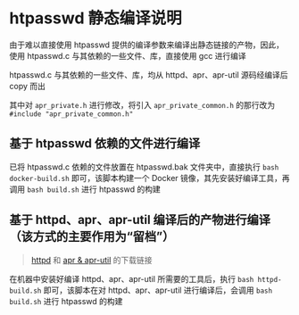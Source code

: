 # htpasswd 静态编译说明

由于难以直接使用 htpasswd 提供的编译参数来编译出静态链接的产物，因此，使用 htpasswd.c 与其依赖的一些文件、库，直接使用 gcc 进行编译

htpasswd.c 与其依赖的一些文件、库，均从 httpd、apr、apr-util 源码经编译后 copy 而出

其中对 `apr_private.h` 进行修改，将引入 `apr_private_common.h` 的那行改为 `#include "apr_private_common.h"`

## 基于 htpasswd 依赖的文件进行编译

已将 htpasswd.c 依赖的文件放置在 htpasswd.bak 文件夹中，直接执行 `bash docker-build.sh` 即可，该脚本构建一个 Docker 镜像，其先安装好编译工具，再调用 `bash build.sh` 进行 htpasswd 的构建

## 基于 httpd、apr、apr-util 编译后的产物进行编译（该方式的主要作用为“留档”）

> [httpd](https://github.com/apache/httpd/tags) 和 [apr & apr-util](https://apr.apache.org/download.cgi) 的下载链接

在机器中安装好编译 httpd、apr、apr-util 所需要的工具后，执行 `bash httpd-build.sh` 即可，该脚本在对 httpd、apr、apr-util 进行编译后，会调用 `bash build.sh` 进行 htpasswd 的构建
